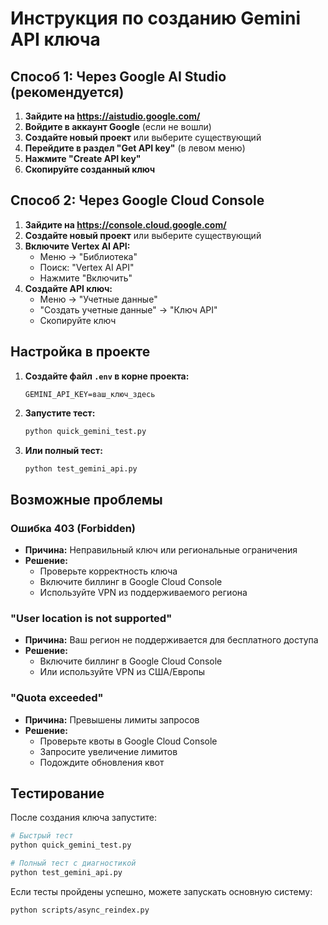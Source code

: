 # Инструкция по созданию Gemini API ключа

## Способ 1: Через Google AI Studio (рекомендуется)

1. **Зайдите на https://aistudio.google.com/**
2. **Войдите в аккаунт Google** (если не вошли)
3. **Создайте новый проект** или выберите существующий
4. **Перейдите в раздел "Get API key"** (в левом меню)
5. **Нажмите "Create API key"**
6. **Скопируйте созданный ключ**

## Способ 2: Через Google Cloud Console

1. **Зайдите на https://console.cloud.google.com/**
2. **Создайте новый проект** или выберите существующий
3. **Включите Vertex AI API:**
   - Меню → "Библиотека"
   - Поиск: "Vertex AI API"
   - Нажмите "Включить"
4. **Создайте API ключ:**
   - Меню → "Учетные данные"
   - "Создать учетные данные" → "Ключ API"
   - Скопируйте ключ

## Настройка в проекте

1. **Создайте файл `.env` в корне проекта:**
   ```
   GEMINI_API_KEY=ваш_ключ_здесь
   ```

2. **Запустите тест:**
   ```bash
   python quick_gemini_test.py
   ```

3. **Или полный тест:**
   ```bash
   python test_gemini_api.py
   ```

## Возможные проблемы

### Ошибка 403 (Forbidden)
- **Причина:** Неправильный ключ или региональные ограничения
- **Решение:** 
  - Проверьте корректность ключа
  - Включите биллинг в Google Cloud Console
  - Используйте VPN из поддерживаемого региона

### "User location is not supported"
- **Причина:** Ваш регион не поддерживается для бесплатного доступа
- **Решение:**
  - Включите биллинг в Google Cloud Console
  - Или используйте VPN из США/Европы

### "Quota exceeded"
- **Причина:** Превышены лимиты запросов
- **Решение:**
  - Проверьте квоты в Google Cloud Console
  - Запросите увеличение лимитов
  - Подождите обновления квот

## Тестирование

После создания ключа запустите:

```bash
# Быстрый тест
python quick_gemini_test.py

# Полный тест с диагностикой
python test_gemini_api.py
```

Если тесты пройдены успешно, можете запускать основную систему:

```bash
python scripts/async_reindex.py
```
